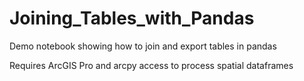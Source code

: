 # Joining_Tables_with_Pandas
Demo notebook showing how to join and export tables in pandas

Requires ArcGIS Pro and arcpy access to process spatial dataframes

